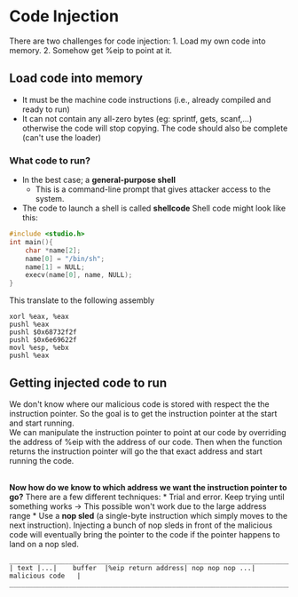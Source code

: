 # Code Injection
There are two challenges for code injection:
    1. Load my own code into memory.
    2. Somehow get %eip to point at it.

## Load code into memory
* It must be the machine code instructions (i.e., already compiled and ready to run)
* It can not contain any all-zero bytes (eg: sprintf, gets, scanf,...) otherwise the code will stop copying. The code should also be complete (can't use the loader)

### What code to run?
* In the best case; a __general-purpose shell__
    * This is a command-line prompt that gives attacker access to the system.
* The code to launch a shell is called __shellcode__
Shell code might look like this:
```C
#include <studio.h>
int main(){
    char *name[2];
    name[0] = "/bin/sh";
    name[1] = NULL;
    execv(name[0], name, NULL);
}
```
This translate to the following assembly
```assembly
xorl %eax, %eax
pushl %eax
pushl $0x68732f2f
pushl $0x6e69622f
movl %esp, %ebx
pushl %eax
```
## Getting injected code to run
We don't know where our malicious code is stored with respect the the instruction pointer.
So the goal is to get the instruction pointer at the start and start running.
<br>
We can manipulate the instruction pointer to point at our code by overriding the address of %eip with the address of our code. Then when the function returns the instruction pointer will go the that exact address and start running the code.
<br>
<br>

__Now how do we know to which address we want the instruction pointer to go?__
There are a few different techniques:
    * Trial and error. Keep trying until something works -> This possible won't work due to the large address range
    * Use a __nop sled__ (a single-byte instruction which simply moves to the next instruction).
    Injecting a bunch of nop sleds in front of the malicious code will eventually bring the pointer to the code if the pointer happens to land on a nop sled.

```
________________________________________________________________________________
| text |...|    buffer  |%eip return address| nop nop nop ...| malicious code   |
________________________________________________________________________________
```